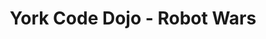 ---
layout: event
title: York Code Dojo - Robot Wars
description: Hands on robot wars session at York Code Dojo
talk-title: Robot Wars (using RoboCode)
img: main.jpg
youtube-video-id: vzBn21ZMBHg
talk-description: |
  Military standard training to code with RoboCode ( http://robocode.sourceforge.net/)

  Robocode is a programming game, where the goal is to develop a robot battle tank to battle against other tanks in Java or .NET. The robot battles are running in real-time and on-screen.

  We will split up into teams, pair program and then let battle commence.

links:
  - https://www.meetup.com/York-Code-Dojo/events/239817109
  - https://www.youtube.com/watch?v=LUhqS7cBKUk
  - https://www.youtube.com/watch?v=vzBn21ZMBHg
---